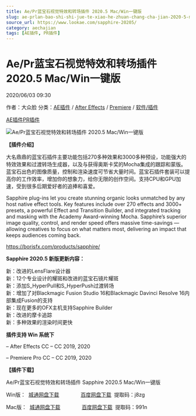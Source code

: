 ```yaml
---
title: Ae/Pr蓝宝石视觉特效和转场插件 2020.5 Mac/Win一键版
slug: ae-prlan-bao-shi-shi-jue-te-xiao-he-zhuan-chang-cha-jian-2020-5-mac-winyi-jian-ban
source_url: https://www.lookae.com/sapphire-20205/
category: aechajian
tags: [AE插件, PR插件]
---
```

# Ae/Pr蓝宝石视觉特效和转场插件 2020.5 Mac/Win一键版

2020/06/03 09:30

作者：大众脸
分类：[AE插件](https://www.lookae.com/after-effects/aechajian/) / [After Effects](https://www.lookae.com/after-effects/) / [Premiere](https://www.lookae.com/qitarjcj/premierezy/) / [软件/插件](https://www.lookae.com/qitarjcj/)

[AE插件](https://www.lookae.com/tag/ae%e6%8f%92%e4%bb%b6/)[PR插件](https://www.lookae.com/tag/pr%e6%8f%92%e4%bb%b6/)

![Ae/Pr蓝宝石视觉特效和转场插件 2020.5 Mac/Win一键版](https://www.lookae.com/wp-content/uploads/2019/11/Sapphire-2020.jpg "Ae/Pr蓝宝石视觉特效和转场插件 2020.5 Mac/Win一键版-LookAE.com")

**【插件介绍】**

大名鼎鼎的蓝宝石插件主要功能包括270多种效果和3000多种预设，功能强大的特效效果和过渡转场生成器，以及与获得奥斯卡奖的Mocha集成的跟踪和蒙版。蓝宝石出色的图像质量，控制和渲染速度可节省大量时间。蓝宝石插件套装可以提高你的工作效率，增加你的想象力，给你无限的创作空间。支持CPU和GPU加速，受到很多后期爱好者的追捧和喜爱。

Sapphire plug-ins let you create stunning organic looks unmatched by any host native effect tools. Key features include over 270 effects and 3000+ presets, a powerful Effect and Transition Builder, and integrated tracking and masking with the Academy Award-winning Mocha. Sapphire’s superior image quality, control, and render speed offers massive time-savings — allowing creatives to focus on what matters most, delivering an impact that keeps audiences coming back.

https://borisfx.com/products/sapphire/

**Sapphire 2020.5 新版更新内容：**

新：改进的LensFlare设计器  
新：12个专业设计的耀斑和改进的蓝宝石镜片耀斑  
新：添加S\_HyperPull和S\_HyperPush过渡转场  
新：增加了对Blackmagic Fusion Studio 16和Blackmagic Davinci Resolve 16内部集成Fusion的支持  
新：现在更多的OFX主机支持Sapphire Builder  
新：改进的摩卡追踪  
新：多种效果的渲染时间更快

**插件支持 Win 系统下**

– After Effects CC – CC 2019, 2020

– Premiere Pro CC – CC 2019, 2020

**【插件下载】**

Ae/Pr蓝宝石视觉特效和转场插件 Sapphire 2020.5 Mac/Win一键版

Win版：  [城通网盘下载](https://089u.com/file/680462-446075397)               [百度网盘下载](https://pan.baidu.com/s/1uM3WaF1Y8Csehjh7j4rDXg)  提取码：j8zg

Mac版：  [城通网盘下载](https://089u.com/file/680462-446900530)               [百度网盘下载](https://pan.baidu.com/s/1Lh1o3d3Xnw7aVwcMgr-4pg)  提取码：991n
